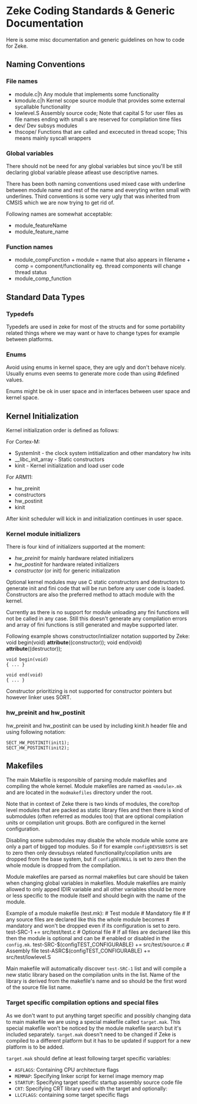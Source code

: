 Zeke Coding Standards & Generic Documentation
=============================================

Here is some misc documentation and generic guidelines on how to code for Zeke.


Naming Conventions
------------------

### File names

+ module.c|h    Any module that implements some functionality
+ kmodule.c|h   Kernel scope source module that provides some external
                sycallable functionality
+ lowlevel.S    Assembly source code; Note that capital S for user files as file
                names ending with small s are reserved for compilation time files
+ dev/          Dev subsys modules
+ thscope/      Functions that are called and excecuted in thread scope;
                This means mainly syscall wrappers

### Global variables

There should not be need for any global variables but since you'll be still
declaring global variable please atleast use descriptive names.

There has been both naming conventions used mixed case with underline between
module name and rest of the name and everyting writen small with underlines.
Third conventions is some very ugly that was inherited from CMSIS which we are
now trying to get rid of.

Following names are somewhat acceptable:

+ module_featureName
+ module_feature_name

### Function names

+ module_compFunction   + module = name that also appears in filename
                        + comp   = component/functionality eg. thread
                                   components will change thread status
+ module_comp_function


Standard Data Types
-------------------

### Typedefs

Typedefs are used in zeke for most of the structs and for some portability
related things where we may want or have to change types for example between
platforms.

### Enums

Avoid using enums in kernel space, they are ugly and don't behave nicely.
Usually enums even seems to generate more code than using #defined values.

Enums might be ok in user space and in interfaces between user space and
kernel space.


Kernel Initialization 
----------------------

Kernel initialization order is defined as follows:

For Cortex-M:
+ SystemInit - the clock system intitialization and other mandatory hw inits
+ __libc_init_array - Static constructors
+ kinit - Kernel initialization and load user code

For ARM11:
+ hw_preinit
+ constructors
+ hw_postinit
+ kinit

After kinit scheduler will kick in and initialization continues in user space.

### Kernel module initializers

There is four kind of initializers supported at the moment:

+ *hw_preinit* for mainly hardware related initializers
+ *hw_postinit* for hardware related initializers
+ *constructor* (or init) for generic initialization

Optional kernel modules may use C static constructors and destructors to
generate init and fini code that will be run before any user code is loaded.
Constructors are also the preferred method to attach module with the kernel.

Currently as there is no support for module unloading any fini functions will
not be called in any case. Still this doesn't generate any compilation errors
and array of fini functions is still generated and maybe supported later.

Following example shows constructor/intializer notation supported by Zeke:
    void begin(void) __attribute__((constructor));
    void end(void) __attribute__((destructor));

    void begin(void)
    { ... }

    void end(void)
    { ... }

Constructor prioritizing is not supported for constructor pointers but however
linker uses SORT.

### hw_preinit and hw_postinit

hw_preinit and hw_postinit can be used by including kinit.h header file and
using following notation:

    SECT_HW_POSTINIT(init1);
    SECT_HW_POSTINIT(init2);


Makefiles
---------

The main Makefile is responsible of parsing module makefiles and compiling the
whole kernel. Module makefiles are named as `<module>.mk` and are located in the
`modmakefiles` directory under the root.

Note that in context of Zeke there is two kinds of modules, the core/top level
modules that are packed as static library files and then there is kind of
submodules (often referred as modules too) that are optional compilation units
or compilation unit groups. Both are configured in the kernel configuration.

Disabling some submodules may disable the whole module while some are only a
part of bigged top modules. So if for example `configDEVSUBSYS` is set to zero
then only devsubsys related functionality/copilation units are dropped from the
base system, but if `configDEVNULL` is set to zero then the whole module is
dropped from the compilation.

Module makefiles are parsed as normal makefiles but care should be taken when
changing global variables in makefiles. Module makefiles are mainly allowed to
only apped IDIR variable and all other variables should be more or less specific
to the module itself and should begin with the name of the module.

Example of a module makefile (test.mk):
    # Test module
    # Mandatory file
    # If any source files are declared like this the whole module becomes
    # mandatory and won't be dropped even if its configuration is set to zero.
    test-SRC-1 += src/test/test.c
    # Optional file
    # If all files are declared like this then the module is optional and can be
    # enabled or disabled in the `config.mk`.
    test-SRC-$(configTEST_CONFIGURABLE) += src/test/source.c
    # Assembly file
    test-ASRC$(configTEST_CONFIGURABLE) += src/test/lowlevel.S

Main makefile will automatically discover `test-SRC-1` list and will compile a
new static library based on the compilation units in the list. Name of the
library is derived from the makefile's name and so should be the first word of
the source file list name.

### Target specific compilation options and special files

As we don't want to put anything target specific and possibly changing data to
main makefile we are using a special makefile called `target.mak`. This special
makefile won't be noticed by the module makefile search but it's included
separately. `target.mak` doesn't need to be changed if Zeke is compiled to a
different platform but it has to be updated if support for a new platform is to
be added.

`target.mak` should define at least following target specific variables:
+ `ASFLAGS`: Containing CPU architecture flags
+ `MEMMAP`: Specifying linker script for kernel image memory map
+ `STARTUP`: Specifying target specific startup assembly source code file
+ `CRT`: Specifying CRT library used with the target
and optionally:
+ `LLCFLAGS`: containing some target specific flags
